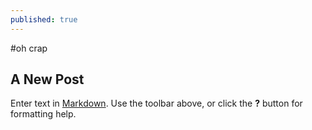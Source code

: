 ```yaml
---
published: true
---
```



#oh crap

## A New Post

Enter text in [Markdown](http://daringfireball.net/projects/markdown/). Use the toolbar above, or click the **?** button for formatting help.
